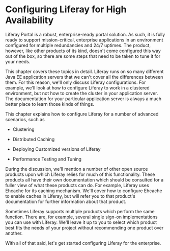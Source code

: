 # Configuring Liferay for High Availability [](id=configuring-liferay-for-high-availability-lp-6-2-use-useportal)

Liferay Portal is a robust, enterprise-ready portal solution. As such, it is
fully ready to support mission-critical, enterprise applications in an
environment configured for multiple redundancies and 24/7 uptimes. The product,
however, like other products of its kind, doesn't come configured this way out
of the box, so there are some steps that need to be taken to tune it for your
needs. 

This chapter covers these topics in detail. Liferay runs on so many different
Java EE application servers that we can't cover all the differences between
them. For this reason, we'll only discuss Liferay configurations. For example,
we'll look at how to configure Liferay to work in a clustered environment, but
not how to create the cluster in your application server. The documentation for
your particular application server is always a much better place to learn those
kinds of things. 

This chapter explains how to configure Liferay for a number of advanced
scenarios, such as

- Clustering 

- Distributed Caching

- Deploying Customized versions of Liferay

- Performance Testing and Tuning

During the discussion, we'll mention a number of other open source products upon
which Liferay relies for much of this functionality. These products all have
their own documentation which should be consulted for a fuller view of what
these products can do. For example, Liferay uses Ehcache for its caching
mechanism. We'll cover how to configure Ehcache to enable caches in Liferay, but
will refer you to that product's documentation for further information about
that product.

Sometimes Liferay supports multiple products which perform the same function.
There are, for example, several single sign-on implementations you can use with
Liferay. We'll leave it up to you to select which product best fits the needs of
your project without recommending one product over another.

With all of that said, let's get started configuring Liferay for the enterprise.
